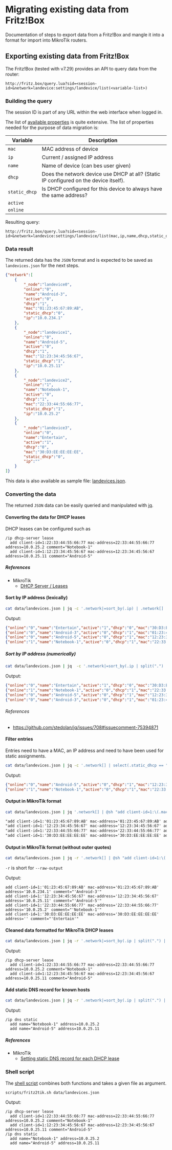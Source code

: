 # Migrating existing data from Fritz!Box

Documentation of steps to export data from a Fritz!Box and mangle it into a format for import into MikroTik routers.

## Exporting existing data from Fritz!Box

The Fritz!Box (tested with v7.29) provides an API to query data from the router:

```URL
http://fritz.box/query.lua?sid=<session-id>&network=landevice:settings/landevice/list(<variable-list>)
```

### Building the query

The session ID is part of any URL within the web interface when logged in.

The list of [available properties](https://boxmatrix.info/wiki/Property:landevice) is quite extensive.
The list of properties needed for the purpose of data migration is:

|Variable     |Description                         |
|-------------|------------------------------------|
|`mac`        |MAC address of device               |
|`ip`         |Current / assigned IP address       |
|`name`       |Name of device (can bes user given) |
|`dhcp`       |Does the network device use DHCP at all? (Static IP configured on the device itself). |
|`static_dhcp`|Is DHCP configured for this device to always have the same address?|
|`active`     |                                    |
|`online`     |                                    |

Resulting query:

```URL
http://fritz.box/query.lua?sid=<session-id>&network=landevice:settings/landevice/list(mac,ip,name,dhcp,static_dhcp,active,online)
```

### Data result

The returned data has the `JSON` format and is expected to be saved as `landevices.json` for the next steps.

```JSON
{"network":[
    {
        "_node":"landevice0",
        "online":"0",
        "name":"Android-3",
        "active":"0",
        "dhcp":"1",
        "mac":"01:23:45:67:89:AB",
        "static_dhcp":"0",
        "ip":"10.0.234.1"
    },
    {
        "_node":"landevice1",
        "online":"0",
        "name":"Android-5",
        "active":"0",
        "dhcp":"1",
        "mac":"12:23:34:45:56:67",
        "static_dhcp":"1",
        "ip":"10.0.25.11"
    },
    {
        "_node":"landevice2",
        "online":"1",
        "name":"Notebook-1",
        "active":"0",
        "dhcp":"1",
        "mac":"22:33:44:55:66:77",
        "static_dhcp":"1",
        "ip":"10.0.25.2"
    },
    {
        "_node":"landevice3",
        "online":"0",
        "name":"Entertain",
        "active":"1",
        "dhcp":"0",
        "mac":"30:D3:EE:EE:EE:EE",
        "static_dhcp":"0",
        "ip":""
    }
]}
```

This data is also available as sample file: [landevices.json](data/landevices.json).

### Converting the data

The returned `JSON` data can be easily queried and manipulated with [jq](https://stedolan.github.io/jq/).

#### Converting the data for DHCP leases

DHCP leases can be configured such as

```RouterOS
/ip dhcp-server lease
  add client-id=1:22:33:44:55:66:77 mac-address=22:33:44:55:66:77 address=10.0.25.2 comment="Notebook-1"
  add client-id=1:12:23:34:45:56:67 mac-address=12:23:34:45:56:67 address=10.0.25.11 comment="Android-5"
```

##### References

* MikroTik
  * [DHCP Server / Leases](https://wiki.mikrotik.com/wiki/Manual:IP/DHCP_Server#Leases)

#### Sort by IP address (lexically)

```sh
cat data/landevices.json | jq -c '.network|=sort_by(.ip) | .network[] | del(._node)'
```

Output:

```JSON
{"online":"0","name":"Entertain","active":"1","dhcp":"0","mac":"30:D3:EE:EE:EE:EE","static_dhcp":"0","ip":""}
{"online":"0","name":"Android-3","active":"0","dhcp":"1","mac":"01:23:45:67:89:AB","static_dhcp":"0","ip":"10.0.234.1"}
{"online":"0","name":"Android-5","active":"0","dhcp":"1","mac":"12:23:34:45:56:67","static_dhcp":"1","ip":"10.0.25.11"}
{"online":"1","name":"Notebook-1","active":"0","dhcp":"1","mac":"22:33:44:55:66:77","static_dhcp":"1","ip":"10.0.25.2"}
```

##### Sort by IP address (numerically)

```sh
cat data/landevices.json | jq  -c '.network|=sort_by(.ip | split(".") | map(tonumber)) | .network[] | del(._node)'
```

Output:

```JSON
{"online":"0","name":"Entertain","active":"1","dhcp":"0","mac":"30:D3:EE:EE:EE:EE","static_dhcp":"0","ip":""}
{"online":"1","name":"Notebook-1","active":"0","dhcp":"1","mac":"22:33:44:55:66:77","static_dhcp":"1","ip":"10.0.25.2"}
{"online":"0","name":"Android-5","active":"0","dhcp":"1","mac":"12:23:34:45:56:67","static_dhcp":"1","ip":"10.0.25.11"}
{"online":"0","name":"Android-3","active":"0","dhcp":"1","mac":"01:23:45:67:89:AB","static_dhcp":"0","ip":"10.0.234.1"}
```

###### References

* https://github.com/stedolan/jq/issues/708#issuecomment-75394871

#### Filter entries

Entries need to have a MAC, an IP address and need to have been used for static assignments.

```sh
cat data/landevices.json | jq -c '.network[] | select(.static_dhcp == "1") | select(.mac != "") | select(.ip != "") | del(._node)'
```

Output:

```JSON
{"online":"0","name":"Android-5","active":"0","dhcp":"1","mac":"12:23:34:45:56:67","static_dhcp":"1","ip":"10.0.25.11"}
{"online":"1","name":"Notebook-1","active":"0","dhcp":"1","mac":"22:33:44:55:66:77","static_dhcp":"1","ip":"10.0.25.2"}
```

#### Output in MikroTik format

```sh
cat data/landevices.json | jq '.network[] | @sh "add client-id=1:\(.mac) mac-address=\(.mac) address=\(.ip) comment=\"\(.name)\""'
```

```txt
"add client-id=1:'01:23:45:67:89:AB' mac-address='01:23:45:67:89:AB' address='10.0.234.1' comment=\"'Android-3'\""
"add client-id=1:'12:23:34:45:56:67' mac-address='12:23:34:45:56:67' address='10.0.25.11' comment=\"'Android-5'\""
"add client-id=1:'22:33:44:55:66:77' mac-address='22:33:44:55:66:77' address='10.0.25.2' comment=\"'Notebook-1'\""
"add client-id=1:'30:D3:EE:EE:EE:EE' mac-address='30:D3:EE:EE:EE:EE' address='' comment=\"'Entertain'\""
```

#### Output in MikroTik format (without outer quotes)

```sh
cat data/landevices.json | jq -r '.network[] | @sh "add client-id=1:\(.mac) mac-address=\(.mac) address=\(.ip) comment=\"\(.name)\""'
```

`-r` is short for `--raw-output`

Output:

```RouterOS
add client-id=1:'01:23:45:67:89:AB' mac-address='01:23:45:67:89:AB' address='10.0.234.1' comment="'Android-3'"
add client-id=1:'12:23:34:45:56:67' mac-address='12:23:34:45:56:67' address='10.0.25.11' comment="'Android-5'"
add client-id=1:'22:33:44:55:66:77' mac-address='22:33:44:55:66:77' address='10.0.25.2' comment="'Notebook-1'"
add client-id=1:'30:D3:EE:EE:EE:EE' mac-address='30:D3:EE:EE:EE:EE' address='' comment="'Entertain'"
```

#### Cleaned data formatted for MikroTik DHCP leases

```sh
cat data/landevices.json | jq -r '.network|=sort_by(.ip | split(".") | map(tonumber) ) | .network[] | select(.static_dhcp == "1") | select(.mac != "") | select(.ip != "")  | @text "  add client-id=1:\(.mac) mac-address=\(.mac) address=\(.ip) comment=\"\(.name)\""' | (echo "/ip dhcp-server lease"; cat)
```

Output:

```RouterOS
/ip dhcp-server lease
  add client-id=1:22:33:44:55:66:77 mac-address=22:33:44:55:66:77 address=10.0.25.2 comment="Notebook-1"
  add client-id=1:12:23:34:45:56:67 mac-address=12:23:34:45:56:67 address=10.0.25.11 comment="Android-5"
```

#### Add static DNS record for known hosts

```sh
cat data/landevices.json | jq -r '.network|=sort_by(.ip | split(".") | map(tonumber) ) | .network[] | select(.static_dhcp == "1") | select(.name != "") | select(.ip != "") | @text "  add name=\"\(.name)\" address=\(.ip)"' | (echo "/ip dns static"; cat)
```

Output:

```RouterOS
/ip dns static
  add name="Notebook-1" address=10.0.25.2
  add name="Android-5" address=10.0.25.11
```

##### References

* MikroTik
  * [Setting static DNS record for each DHCP lease](https://wiki.mikrotik.com/wiki/Setting_static_DNS_record_for_each_DHCP_lease)

### Shell script

The [shell script](scripts/fritz/fritz2tik.sh) combines both functions and takes a given file as argument.

```sh
scripts/fritz2tik.sh data/landevices.json
```

Output:

```RouterOS
/ip dhcp-server lease
  add client-id=1:22:33:44:55:66:77 mac-address=22:33:44:55:66:77 address=10.0.25.2 comment="Notebook-1"
  add client-id=1:12:23:34:45:56:67 mac-address=12:23:34:45:56:67 address=10.0.25.11 comment="Android-5"
/ip dns static
  add name="Notebook-1" address=10.0.25.2
  add name="Android-5" address=10.0.25.11
```

